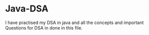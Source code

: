 # Java-DSA
I have practised my DSA in java and all the concepts and important Questions for DSA in done in this file.
